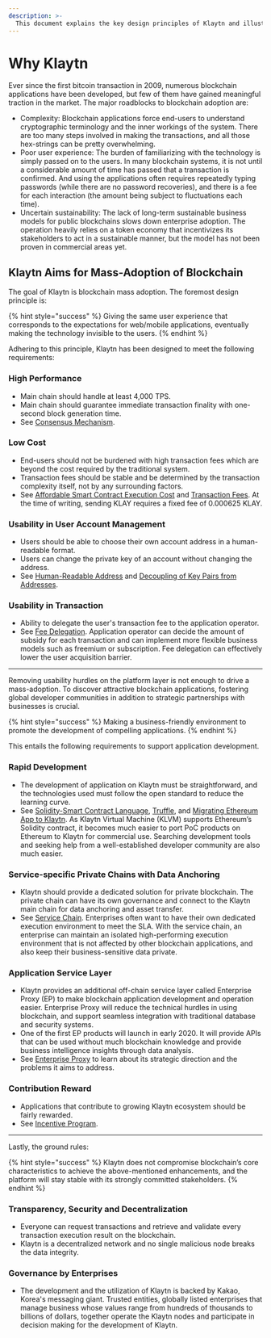 ```yaml
---
description: >-
  This document explains the key design principles of Klaytn and illustrates how Klaytn differentiates itself from others. 
---
```


# Why Klaytn <a id="why-klaytn"></a>

Ever since the first bitcoin transaction in 2009, numerous blockchain applications have been developed, but few of them have gained meaningful traction in the market. The major roadblocks to blockchain adoption are: 

- Complexity: Blockchain applications force end-users to understand cryptographic terminology and the inner workings of the system. There are too many steps involved in making the transactions, and all those hex-strings can be pretty overwhelming.
- Poor user experience: The burden of familiarizing with the technology is simply passed on to the users. In many blockchain systems, it is not until a considerable amount of time has passed that a transaction is confirmed. And using the applications often requires repeatedly typing passwords (while there are no password recoveries), and there is a fee for each interaction (the amount being subject to fluctuations each time). 
- Uncertain sustainability: The lack of long-term sustainable business models for public blockchains slows down enterprise adoption. The operation heavily relies on a token economy that incentivizes its stakeholders to act in a sustainable manner, but the model has not been proven in commercial areas yet.

## Klaytn Aims for Mass-Adoption of Blockchain <a id="klaytn-is-aiming-at-mass-adoption-of-blockchain"></a>

The goal of Klaytn is blockchain mass adoption. The foremost design principle is:

{% hint style="success" %}
Giving the same user experience that corresponds to the expectations for web/mobile applications, eventually making the technology invisible to the users.
{% endhint %}

Adhering to this principle, Klaytn has been designed to meet the following requirements:

### High Performance  <a id="high-performance"></a>

- Main chain should handle at least 4,000 TPS. 
- Main chain should guarantee immediate transaction finality with one-second block generation time.
- See [Consensus Mechanism].

### Low Cost  <a id="low-cost"></a>

- End-users should not be burdened with high transaction fees which are beyond the cost required by the traditional system.
- Transaction fees should be stable and be determined by the transaction complexity itself, not by any surrounding factors.
- See [Affordable Smart Contract Execution Cost] and [Transaction Fees]. At the time of writing, sending KLAY requires a fixed fee of 0.000625 KLAY. 

### Usability in User Account Management <a id="usability-in-user-account-management"></a>

- Users should be able to choose their own account address in a human-readable format.
- Users can change the private key of an account without changing the address. 
- See [Human-Readable Address] and [Decoupling of Key Pairs from Addresses].

### Usability in Transaction <a id="usability-in-transaction"></a>

- Ability to delegate the user's transaction fee to the application operator. 
- See [Fee Delegation]. Application operator can decide the amount of subsidy for each transaction and can implement more flexible business models such as freemium or subscription. Fee delegation can effectively lower the user acquisition barrier. 

***

Removing usability hurdles on the platform layer is not enough to drive a mass-adoption. To discover attractive blockchain applications, fostering global developer communities in addition to strategic partnerships with businesses is crucial. 

{% hint style="success" %}
Making a business-friendly environment to promote the development of compelling applications.
{% endhint %}

This entails the following requirements to support application development. 

### Rapid Development <a id="rapid-development"></a>

- The development of application on Klaytn must be straightforward, and the technologies used must follow the open standard to reduce the learning curve.
- See [Solidity-Smart Contract Language], [Truffle], and [Migrating Ethereum App to Klaytn]. As Klaytn Virtual Machine (KLVM) supports Ethereum’s Solidity contract, it becomes much easier to port PoC products on Ethereum to Klaytn for commercial use. Searching development tools and seeking help from a well-established developer community are also much easier. 

### Service-specific Private Chains with Data Anchoring <a id="service-specific-private-chains-with-data-anchoring"></a>

- Klaytn should provide a dedicated solution for private blockchain. The private chain can have its own governance and connect to the Klaytn main chain for data anchoring and asset transfer. 
- See [Service Chain]. Enterprises often want to have their own dedicated execution environment to meet the SLA. With the service chain, an enterprise can maintain an isolated high-performing execution environment that is not affected by other blockchain applications, and also keep their business-sensitive data private. 

### Application Service Layer <a id="application-service-layer"></a>

- Klaytn provides an additional off-chain service layer called Enterprise Proxy (EP) to make blockchain application development and operation easier. Enterprise Proxy will reduce the technical hurdles in using blockchain, and support seamless integration with traditional database and security systems. 
- One of the first EP products will launch in early 2020. It will provide APIs that can be used without much blockchain knowledge and provide business intelligence insights through data analysis. 
- See [Enterprise Proxy] to learn about its strategic direction and the problems it aims to address. 

### Contribution Reward <a id="contribution-reward"></a>

- Applications that contribute to growing Klaytn ecosystem should be fairly rewarded.
- See [Incentive Program]. 

***

Lastly, the ground rules: 

{% hint style="success" %}
Klaytn does not compromise blockchain’s core characteristics to achieve the above-mentioned enhancements, and the platform will stay stable with its strongly committed stakeholders.
{% endhint %}

### Transparency, Security and Decentralization <a id="transparency-security-and-decentralization"></a>

- Everyone can request transactions and retrieve and validate every transaction execution result on the blockchain.
- Klaytn is a decentralized network and no single malicious node breaks the data integrity.

### Governance by Enterprises <a id="governance-by-enterprises"></a>

- The development and the utilization of Klaytn is backed by Kakao, Korea's messaging giant. Trusted entities, globally listed enterprises that manage business whose values range from hundreds of thousands to billions of dollars, together operate the Klaytn nodes and participate in decision making for the development of Klaytn. 



[Decoupling of Key Pairs from Addresses]: design/accounts.md#decoupling-key-pairs-from-addresses
[Multiple Key Pairs and Role-Based Keys]: design/accounts.md#multiple-key-pairs-and-role-based-keys
[Human-Readable Address]: design/accounts.md#human-readable-address-hra
[Consensus Mechanism]: design/consensus-mechanism.md
[Affordable Smart Contract Execution Cost]: design/computation/klaytn-smart-contract.md#affordable-smart-contract-execution-cost
[Transaction Fees]: design/transaction-fees.md
[Fee Delegation]: design/transactions/README.md#fee-delegation
[Service Chain]: scaling-solutions.md#service-chain
[Solidity-Smart Contract Language]: ../smart-contract/solidity-smart-contract-language.md
[Truffle]: ../toolkit/truffle.md
[Migrating Ethereum App to Klaytn]: ../bapp/tutorials/migrating-ethereum-app-to-klaytn.md
[Incentive Program]: design/token-economy.md#incentive-programs
[Enterprise Proxy]: enterprise-proxy.md
